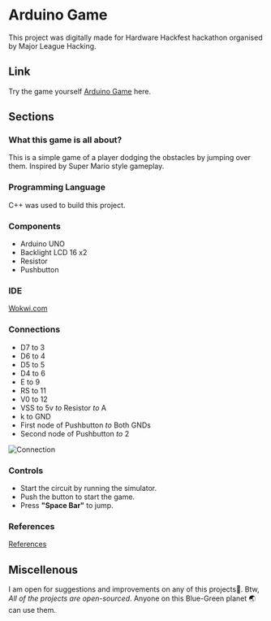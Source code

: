 # Arduino Game
This project was digitally made for Hardware Hackfest hackathon organised by Major League Hacking.

## Link
Try the game yourself [Arduino Game](https://wokwi.com/projects/361174690369830913) here.

## Sections
### What this game is all about?
This is a simple game of a player dodging the obstacles by jumping over them. Inspired by Super Mario style gameplay.

### Programming Language
C++ was used to build this project.

### Components
- Arduino UNO
- Backlight LCD 16 x2
- Resistor
- Pushbutton

### IDE
[Wokwi.com](https://wokwi.com/)

### Connections
- D7 to 3
- D6 to 4
- D5 to 5
- D4 to 6
- E to 9
- RS to 11
- V0 to 12
- VSS to 5v *to* Resistor *to* A
- k to GND
- First node of Pushbutton *to* Both GNDs
- Second node of Pushbutton *to* 2

![Connection]()

### Controls
- Start the circuit by running the simulator.
- Push the button to start the game.
- Press **"Space Bar"** to jump.

### References
[References](https://www.hackster.io/muhamd-magdy/arduino-game-by-lcd-9a3bc2)

## Miscellenous
I am open for suggestions and improvements on any of this projects🙂.
Btw, *All of the projects are open-sourced*. Anyone on this Blue-Green planet 🌏 can use them.